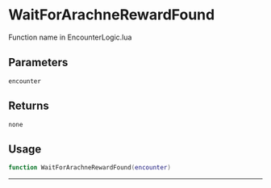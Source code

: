 # WaitForArachneRewardFound
Function name in EncounterLogic.lua
## Parameters
`encounter`
## Returns
`none`
## Usage
```lua
function WaitForArachneRewardFound(encounter)
```
---
